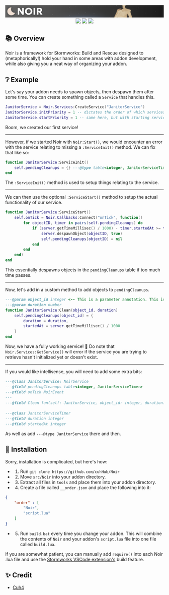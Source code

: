 <div align="center">
    <img src = "imgs/banner.png">
</div>

<div align="center">
    <img src="https://img.shields.io/badge/Stormworks-Build%20and%20Rescue-blue?style=for-the-badge">
    <img src="https://img.shields.io/badge/lua-%232C2D72.svg?style=for-the-badge&logo=lua&logoColor=white">
    <img src="https://img.shields.io/badge/Addon%20Framework-9e6244?style=for-the-badge">
</div>

## 📚 Overview
Noir is a framework for Stormworks: Build and Rescue designed to (metaphorically!) hold your hand in some areas with addon development, while also giving you a neat way of organizing your addon.

## ❔ Example
Let's say your addon needs to spawn objects, then despawn them after some time. You can create something called a `Service` that handles this.

```lua
JanitorService = Noir.Services:CreateService("JanitorService")
JanitorService.initPriority = 1 -- dictates the order of which services are initialized first
JanitorService.startPriority = 1 -- same here, but with starting services
```

Boom, we created our first service! 

---

However, if we started Noir with `Noir:Start()`, we would encounter an error with the service relating to missing a `:ServiceInit()` method. We can fix that like so:

```lua
function JanitorService:ServiceInit()
    self.pendingCleanups = {} ---@type table<integer, JanitorServiceTimer> <-- Type annotation. Used for intellisense from the Lua LSP Vscode Extension.
end
```

The `:ServiceInit()` method is used to setup things relating to the service.

---

We can then use the optional `:ServiceStart()` method to setup the actual functionality of our service.

```lua
function JanitorService:ServiceStart()
    self.onTick = Noir.Callbacks:Connect("onTick", function()
        for objectID, timer in pairs(self.pendingCleanups) do
            if (server.getTimeMillisec() / 1000) - timer.startedAt >= timer.duration then
                server.despawnObject(objectID, true)
                self.pendingCleanups[objectID] = nil
            end
        end
    end)
end
```

This essentially despawns objects in the `pendingCleanups` table if too much time passes.

---

Now, let's add in a custom method to add objects to `pendingCleanups`.

```lua
---@param object_id integer <-- This is a parameter annotation. This is used for intellisense from the Lua LSP VSCode extension.
---@param duration number
function JanitorService:Clean(object_id, duration)
    self.pendingCleanups[object_id] = {
        duration = duration,
        startedAt = server.getTimeMillisec() / 1000
    }
end
```

Now, we have a fully working service! 🥳 Do note that `Noir.Services:GetService()` will error if the service you are trying to retrieve hasn't initialized yet or doesn't exist.

---

If you would like intellisense, you will need to add some extra bits:

```lua
---@class JanitorService: NoirService
---@field pendingCleanups table<integer, JanitorServiceTimer>
---@field onTick NoirEvent
---
---@field Clean fun(self: JanitorService, object_id: integer, duration: number)

---@class JanitorServiceTimer
---@field duration integer
---@field startedAt integer
```

As well as add `---@type JanitorService` there and then.

## 🔨 Installation
Sorry, installation is complicated, but here's how:
- 1) Run `git clone https://github.com/cuhHub/Noir`
- 2) Move `src/Noir` into your addon directory.
- 3) Extract all files in `tools` and place them into your addon directory.
- 4) Create a file called `__order.json` and place the following into it:
```json
{
    "order" : [
        "Noir",
        "script.lua"
    ]
}
```
- 5) Run `build.bat` every time you change your addon. This will combine the contents of `Noir` and your addon's `script.lua` file into one file called `build.lua`.

If you are somewhat patient, you can manually add `require()` into each Noir .lua file and use the [Stormworks VSCode extension's](https://marketplace.visualstudio.com/items?itemName=NameousChangey.lifeboatapi) build feature.

## ✨ Credit
- [Cuh4](https://github.com/Cuh4)